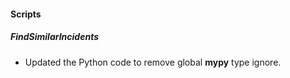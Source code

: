 
#### Scripts

##### FindSimilarIncidents

- Updated the Python code to remove global **mypy** type ignore.
